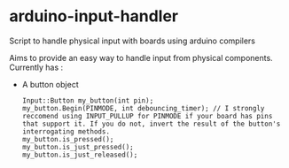 # arduino-input-handler
Script to handle physical input with boards using arduino compilers

Aims to provide an easy way to handle input from physical components.
Currently has :
- A button object
  ```
  Input::Button my_button(int pin);
  my_button.Begin(PINMODE, int debouncing_timer); // I strongly reccomend using INPUT_PULLUP for PINMODE if your board has pins that support it. If you do not, invert the result of the button's interrogating methods.
  my_button.is_pressed();
  my_button.is_just_pressed();
  my_button.is_just_released();
  ```
